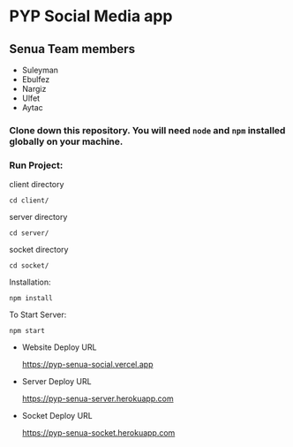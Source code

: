 # PYP Social Media app

## Senua Team members

- Suleyman
- Ebulfez
- Nargiz
- Ulfet
- Aytac

### Clone down this repository. You will need `node` and `npm` installed globally on your machine.

### Run Project:

client directory

```
cd client/
```

server directory

```
cd server/
```

socket directory

```
cd socket/
```

Installation:

```
npm install
```

To Start Server:

```
npm start
```

- Website Deploy URL

  https://pyp-senua-social.vercel.app

- Server Deploy URL

  https://pyp-senua-server.herokuapp.com

- Socket Deploy URL

  https://pyp-senua-socket.herokuapp.com
